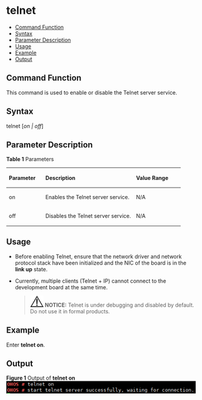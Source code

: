 # telnet<a name="EN-US_TOPIC_0000001051611544"></a>

-   [Command Function](#section3551830123913)
-   [Syntax](#section14897133233918)
-   [Parameter Description](#section977718353392)
-   [Usage](#section134991538183916)
-   [Example](#section1097414426398)
-   [Output](#section11846624191310)

## Command Function<a name="section3551830123913"></a>

This command is used to enable or disable the Telnet server service.

## Syntax<a name="section14897133233918"></a>

telnet \[_on | off_\]

## Parameter Description<a name="section977718353392"></a>

**Table  1**  Parameters

<a name="table2844mcpsimp"></a>
<table><thead align="left"><tr id="row2850mcpsimp"><th class="cellrowborder" valign="top" width="21%" id="mcps1.2.4.1.1"><p id="p2852mcpsimp"><a name="p2852mcpsimp"></a><a name="p2852mcpsimp"></a><strong id="b980352831178"><a name="b980352831178"></a><a name="b980352831178"></a>Parameter</strong></p>
</th>
<th class="cellrowborder" valign="top" width="52%" id="mcps1.2.4.1.2"><p id="p2854mcpsimp"><a name="p2854mcpsimp"></a><a name="p2854mcpsimp"></a><strong id="b385431525416"><a name="b385431525416"></a><a name="b385431525416"></a>Description</strong></p>
</th>
<th class="cellrowborder" valign="top" width="27%" id="mcps1.2.4.1.3"><p id="p2856mcpsimp"><a name="p2856mcpsimp"></a><a name="p2856mcpsimp"></a><strong id="b19001516841178"><a name="b19001516841178"></a><a name="b19001516841178"></a>Value Range</strong></p>
</th>
</tr>
</thead>
<tbody><tr id="row2857mcpsimp"><td class="cellrowborder" valign="top" width="21%" headers="mcps1.2.4.1.1 "><p id="p2859mcpsimp"><a name="p2859mcpsimp"></a><a name="p2859mcpsimp"></a>on</p>
</td>
<td class="cellrowborder" valign="top" width="52%" headers="mcps1.2.4.1.2 "><p id="p2861mcpsimp"><a name="p2861mcpsimp"></a><a name="p2861mcpsimp"></a>Enables the Telnet server service.</p>
</td>
<td class="cellrowborder" valign="top" width="27%" headers="mcps1.2.4.1.3 "><p id="p2863mcpsimp"><a name="p2863mcpsimp"></a><a name="p2863mcpsimp"></a>N/A</p>
</td>
</tr>
<tr id="row2864mcpsimp"><td class="cellrowborder" valign="top" width="21%" headers="mcps1.2.4.1.1 "><p id="p2866mcpsimp"><a name="p2866mcpsimp"></a><a name="p2866mcpsimp"></a>off</p>
</td>
<td class="cellrowborder" valign="top" width="52%" headers="mcps1.2.4.1.2 "><p id="p2868mcpsimp"><a name="p2868mcpsimp"></a><a name="p2868mcpsimp"></a>Disables the Telnet server service.</p>
</td>
<td class="cellrowborder" valign="top" width="27%" headers="mcps1.2.4.1.3 "><p id="p2870mcpsimp"><a name="p2870mcpsimp"></a><a name="p2870mcpsimp"></a>N/A</p>
</td>
</tr>
</tbody>
</table>

## Usage<a name="section134991538183916"></a>

-   Before enabling Telnet, ensure that the network driver and network protocol stack have been initialized and the NIC of the board is in the  **link up**  state.
-   Currently, multiple clients \(Telnet + IP\) cannot connect to the development board at the same time.

    >![](public_sys-resources/icon-notice.gif) **NOTICE:** 
    >Telnet is under debugging and disabled by default. Do not use it in formal products.


## Example<a name="section1097414426398"></a>

Enter  **telnet on**.

## Output<a name="section11846624191310"></a>

**Figure  1**  Output of  **telnet on**<a name="fig127221042155418"></a>  
![](figures/output-of-telnet-on.png "output-of-telnet-on")

